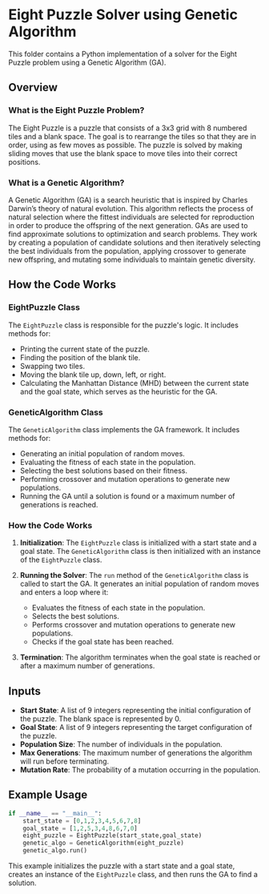 # Eight Puzzle Solver using Genetic Algorithm

This folder contains a Python implementation of a solver for the Eight Puzzle problem using a Genetic Algorithm (GA).

## Overview

### What is the Eight Puzzle Problem?

The Eight Puzzle is a puzzle that consists of a 3x3 grid with 8 numbered tiles and a blank space. The goal is to rearrange the tiles so that they are in order, using as few moves as possible. The puzzle is solved by making sliding moves that use the blank space to move tiles into their correct positions.

### What is a Genetic Algorithm?

A Genetic Algorithm (GA) is a search heuristic that is inspired by Charles Darwin’s theory of natural evolution. This algorithm reflects the process of natural selection where the fittest individuals are selected for reproduction in order to produce the offspring of the next generation. GAs are used to find approximate solutions to optimization and search problems. They work by creating a population of candidate solutions and then iteratively selecting the best individuals from the population, applying crossover to generate new offspring, and mutating some individuals to maintain genetic diversity.

## How the Code Works

### EightPuzzle Class

The `EightPuzzle` class is responsible for the puzzle's logic. It includes methods for:
- Printing the current state of the puzzle.
- Finding the position of the blank tile.
- Swapping two tiles.
- Moving the blank tile up, down, left, or right.
- Calculating the Manhattan Distance (MHD) between the current state and the goal state, which serves as the heuristic for the GA.

### GeneticAlgorithm Class

The `GeneticAlgorithm` class implements the GA framework. It includes methods for:
- Generating an initial population of random moves.
- Evaluating the fitness of each state in the population.
- Selecting the best solutions based on their fitness.
- Performing crossover and mutation operations to generate new populations.
- Running the GA until a solution is found or a maximum number of generations is reached.

### How the Code Works

1. **Initialization**: The `EightPuzzle` class is initialized with a start state and a goal state. The `GeneticAlgorithm` class is then initialized with an instance of the `EightPuzzle` class.

2. **Running the Solver**: The `run` method of the `GeneticAlgorithm` class is called to start the GA. It generates an initial population of random moves and enters a loop where it:
   - Evaluates the fitness of each state in the population.
   - Selects the best solutions.
   - Performs crossover and mutation operations to generate new populations.
   - Checks if the goal state has been reached.

3. **Termination**: The algorithm terminates when the goal state is reached or after a maximum number of generations.

## Inputs

- **Start State**: A list of 9 integers representing the initial configuration of the puzzle. The blank space is represented by 0.
- **Goal State**: A list of 9 integers representing the target configuration of the puzzle.
- **Population Size**: The number of individuals in the population.
- **Max Generations**: The maximum number of generations the algorithm will run before terminating.
- **Mutation Rate**: The probability of a mutation occurring in the population.

## Example Usage

```python
if __name__ == "__main__":
    start_state = [0,1,2,3,4,5,6,7,8]
    goal_state = [1,2,5,3,4,8,6,7,0]
    eight_puzzle = EightPuzzle(start_state,goal_state)
    genetic_algo = GeneticAlgorithm(eight_puzzle)
    genetic_algo.run()
```

This example initializes the puzzle with a start state and a goal state, creates an instance of the `EightPuzzle` class, and then runs the GA to find a solution.